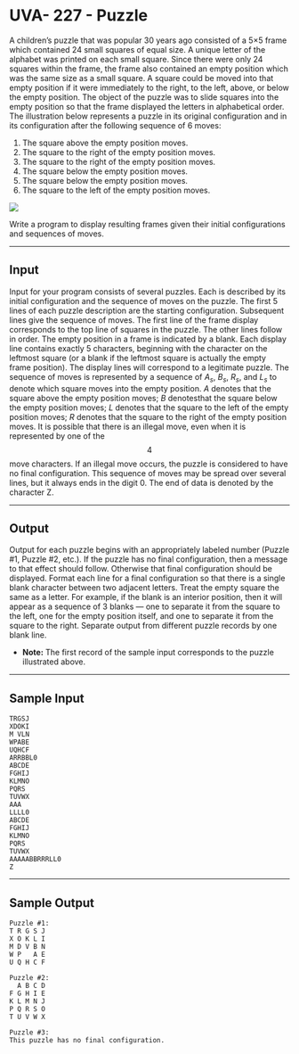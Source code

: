 # UVA- 227 - Puzzle

A children’s puzzle that was popular 30 years ago consisted of a 5×5 frame which contained 24 small squares of equal size. A unique letter of the alphabet was printed on each small square. Since there were only 24 squares within the frame, the frame also contained an empty position which was the same size as a small square. A square could be moved into that empty position if it were immediately to the right, to the left, above, or below the empty position. The object of the puzzle was to slide squares into the empty position so that the frame displayed the letters in alphabetical order.
The illustration below represents a puzzle in its original configuration and in its configuration after the following sequence of 6 moves:
1. The square above the empty position moves.
2. The square to the right of the empty position moves.
3. The square to the right of the empty position moves.
4. The square below the empty position moves.
5. The square below the empty position moves.
6. The square to the left of the empty position moves.

![](https://i.imgur.com/ZFMJSq2.png)

Write a program to display resulting frames given their initial configurations and sequences of moves.

---
## Input

Input for your program consists of several puzzles. Each is described by its initial configuration and the sequence of moves on the puzzle. The first 5 lines of each puzzle description are the starting configuration. Subsequent lines give the sequence of moves.
The first line of the frame display corresponds to the top line of squares in the puzzle. The other lines follow in order. The empty position in a frame is indicated by a blank. Each display line contains exactly 5 characters, beginning with the character on the leftmost square (or a blank if the leftmost square is actually the empty frame position). The display lines will correspond to a legitimate puzzle.
The sequence of moves is represented by a sequence of $A_s$, $B_s$, $R_s$, and $L_s$ to denote which square moves into the empty position. $A$ denotes that the square above the empty position moves; $B$ denotesthat the square below the empty position moves; $L$ denotes that the square to the left of the empty position moves; $R$ denotes that the square to the right of the empty position moves. It is possible that there is an illegal move, even when it is represented by one of the $$4$$ move characters. If an illegal move occurs, the puzzle is considered to have no final configuration. This sequence of moves may be spread over several lines, but it always ends in the digit 0. The end of data is denoted by the character Z.

---
## Output

Output for each puzzle begins with an appropriately labeled number (Puzzle #1, Puzzle #2, etc.). If the puzzle has no final configuration, then a message to that effect should follow. Otherwise that final configuration should be displayed.
Format each line for a final configuration so that there is a single blank character between two adjacent letters. Treat the empty square the same as a letter. For example, if the blank is an interior position, then it will appear as a sequence of 3 blanks — one to separate it from the square to the left, one for the empty position itself, and one to separate it from the square to the right.
Separate output from different puzzle records by one blank line.
* **Note:** The first record of the sample input corresponds to the puzzle illustrated above.

---
## Sample Input

```
TRGSJ
XDOKI
M VLN
WPABE
UQHCF
ARRBBL0
ABCDE
FGHIJ
KLMNO
PQRS
TUVWX
AAA
LLLL0
ABCDE
FGHIJ
KLMNO
PQRS
TUVWX
AAAAABBRRRLL0
Z
```

---
## Sample Output

```
Puzzle #1:
T R G S J
X O K L I
M D V B N
W P   A E
U Q H C F

Puzzle #2:
  A B C D
F G H I E
K L M N J
P Q R S O
T U V W X

Puzzle #3:
This puzzle has no final configuration.
```
